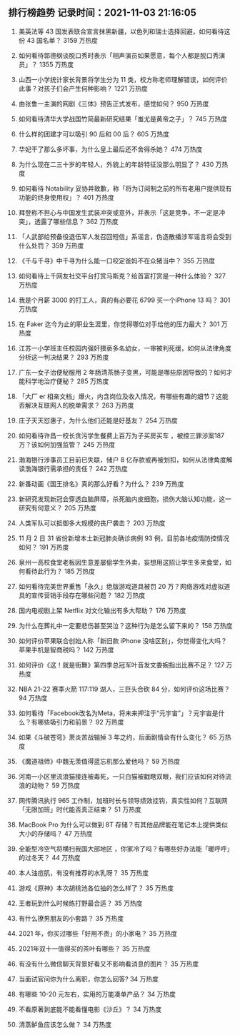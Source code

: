 
## 排行榜趋势 记录时间：2021-11-03 21:16:05
  
  1. 美英法等 43 国发表联合宣言抹黑新疆，以色列和瑞士选择回避，如何看待这份 43 国名单？ 3159 万热度
    
  2. 如何看待郭德纲谈脱口秀时表示「相声演员如果愿意，每个人都是脱口秀演员」？ 1355 万热度
    
  3. 山西一小学统计家长背景将学生分为 11 类，校方称老师理解错误，如何评价此事？对孩子们会产生何种影响？ 1221 万热度
    
  4. 由张鲁一主演的网剧《三体》预告正式发布，感觉如何？ 950 万热度
    
  5. 如何看待清华大学战国竹简最新研究结果「蚩尤是黄帝之子」？ 745 万热度
    
  6. 什么样的团建才可以吸引 90 后和 00 后？ 605 万热度
    
  7. 华妃干了那么多坏事，为什么皇上最后还不舍得杀她？ 474 万热度
    
  8. 为什么现在二三十岁的年轻人，外貌上的年龄特征没那么明显了？ 430 万热度
    
  9. 如何看待 Notability 妥协并致歉，称「将为订阅制之前的所有老用户提供现有功能的终身使用权」？ 401 万热度
    
  10. 拜登称不担心与中国发生武装冲突或意外，并表示「这是竞争，不一定是冲突」，透露了哪些信息？ 362 万热度
    
  11. 「人武部给预备役退伍军人发召回短信」系谣言，伪造散播涉军谣言将会受到什么处罚？ 359 万热度
    
  12. 《千与千寻》中千寻为什么能一口咬定爸妈不在众猪当中？ 355 万热度
    
  13. 如何看待上千网友社交平台打赏马斯克？给首富打赏是一种什么体验？ 327 万热度
    
  14. 我是个月薪 3000 的打工人，真的有必要花 6799 买一个iPhone 13 吗？ 301 万热度
    
  15. 在 Faker 迄今为止的职业生涯里，你觉得哪位对手给他的压力最大？ 301 万热度
    
  16. 江苏一小学班主任校园内强奸猥亵多名幼女，一审被判死缓，如何从法律角度分析这一判决结果？ 293 万热度
    
  17. 广东一女子治便秘服用 2 年肠清茶肠子变黑，可能是哪些原因导致的？如何才能科学地治疗便秘？ 285 万热度
    
  18. 「大厂 er 相亲文档」爆火，内含岗位及收入情况，有哪些有趣的细节？这能否解决互联网人的脱单需求？ 263 万热度
    
  19. 庄子天天怼惠子，为什么他们还能是好基友？ 254 万热度
    
  20. 如何看待许昌一校长贪污学生餐费上百万为子买房买车 ，被控三罪涉案187万？该如何加强监管？ 245 万热度
    
  21. 渤海银行涉事员工目前已失联，储户 8 亿存款或再被划扣，如何从法律角度解读渤海银行需承担的责任？ 242 万热度
    
  22. 新番动画《国王排名》真的那么好看？为什么？ 239 万热度
    
  23. 新研究发现新冠会穿透血脑屏障，杀死脑内皮细胞，损伤大脑认知功能，这一研究有何意义？ 205 万热度
    
  24. 人类军队可以抵御多大规模的丧尸袭击？ 203 万热度
    
  25. 11 月 2 日 31 省份新增本土新冠肺炎确诊病例 93 例，目前各地疫情防控情况如何？ 191 万热度
    
  26. 泉州一高校食堂老板因生意差屡偷学生外卖，妄想用这招让学生多来食堂，如何看待此行为？ 185 万热度
    
  27. 如何看待完美世界重售「永久」绝版游戏道具被罚 20 万？网络游戏对虚拟道具的宣传营销手段存在哪些问题？ 182 万热度
    
  28. 国内电视剧上架 Netflix 对文化输出有多大帮助？ 176 万热度
    
  29. 为什么在葬礼中一定要悲伤甚至哭泣？这种行为是怎么留下来的？ 158 万热度
    
  30. 如何评价苹果联合创始人称「新旧款 iPhone 没啥区别」，你觉得变化大吗？苹果手机是智商税吗？ 142 万热度
    
  31. 如何评价《这！就是街舞》第四季总冠军叶音发文委婉指出比赛不足？ 127 万热度
    
  32. NBA 21-22 赛季火箭 117:119 湖人，三巨头合砍 84 分，如何评价这场比赛？ 94 万热度
    
  33. 如何看待「Facebook改名为Meta，将未来押注于“元宇宙”」？元宇宙是什么？有哪些吸引力和前景？ 92 万热度
    
  34. 如果《斗破苍穹》萧炎苦战输掉 3 年之约，后面剧情会有什么变化？ 65 万热度
    
  35. 《魔道祖师》中魏无羡值得蓝忘机那么爱他吗？ 59 万热度
    
  36. 河南一小区里流浪猫接连被毒死，一只白猫被戳瞎双眼，我们应该如何对待流浪的动物？ 59 万热度
    
  37. 网传腾讯执行 965 工作制，加班时长与领导绩效挂钩，真实性如何？互联网「无限加班」时代能否真正结束？ 51 万热度
    
  38. MacBook Pro 为什么可以做到 8T 存储？有其他品牌能在笔记本上提供类似大小的存储吗？ 47 万热度
    
  39. 全能型冷空气将横扫我国大部地区 ，你家冷了吗？有哪些好办法能「暖呼呼」的过冬天？ 44 万热度
    
  40. 本人油痘肌，有没有推荐的水乳呀？ 35 万热度
    
  41. 游戏《原神》本次胡桃池各位抽的怎么样了？ 35 万热度
    
  42. 王者玩到什么时候练打野最合适？ 35 万热度
    
  43. 有什么撩男朋友的小套路？ 35 万热度
    
  44. 2021 年，你买过哪些「好用不贵」的小家电？ 35 万热度
    
  45. 2021年双十一值得买的茶叶有哪些？ 35 万热度
    
  46. 有没有什么微信聊天背景好看又不影响看消息的图片？ 35 万热度
    
  47. 当面试官问你为什么离职，你怎么回答? 34 万热度
    
  48. 有哪些 10-20 元左右，实用的万能凑单产品？ 34 万热度
    
  49. 不看原著到底能不能看懂电影《沙丘》？ 34 万热度
    
  50. 清蒸鲈鱼应该怎么做？ 34 万热度
    